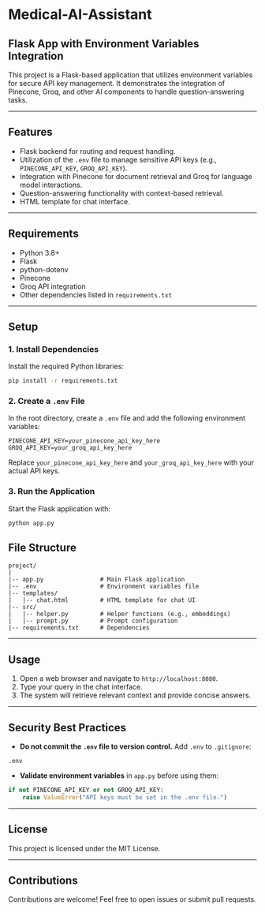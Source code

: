 # Medical-AI-Assistant
## Flask App with Environment Variables Integration

This project is a Flask-based application that utilizes environment variables for secure API key management. It demonstrates the integration of Pinecone, Groq, and other AI components to handle question-answering tasks.

---

## Features
- Flask backend for routing and request handling.
- Utilization of the `.env` file to manage sensitive API keys (e.g., `PINECONE_API_KEY`, `GROQ_API_KEY`).
- Integration with Pinecone for document retrieval and Groq for language model interactions.
- Question-answering functionality with context-based retrieval.
- HTML template for chat interface.

---

## Requirements

- Python 3.8+
- Flask
- python-dotenv
- Pinecone
- Groq API integration
- Other dependencies listed in `requirements.txt`

---

## Setup

### 1. Install Dependencies

Install the required Python libraries:

```bash
pip install -r requirements.txt
```

### 2. Create a `.env` File

In the root directory, create a `.env` file and add the following environment variables:

```
PINECONE_API_KEY=your_pinecone_api_key_here
GROQ_API_KEY=your_groq_api_key_here
```

Replace `your_pinecone_api_key_here` and `your_groq_api_key_here` with your actual API keys.

### 3. Run the Application

Start the Flask application with:

```bash
python app.py
```

## File Structure

```
project/
|
|-- app.py                # Main Flask application
|-- .env                  # Environment variables file
|-- templates/
|   |-- chat.html         # HTML template for chat UI
|-- src/
|   |-- helper.py         # Helper functions (e.g., embeddings)
|   |-- prompt.py         # Prompt configuration
|-- requirements.txt      # Dependencies
```

---

## Usage

1. Open a web browser and navigate to `http://localhost:8080`.
2. Type your query in the chat interface.
3. The system will retrieve relevant context and provide concise answers.

---

## Security Best Practices
- **Do not commit the `.env` file to version control.** Add `.env` to `.gitignore`:

```
.env
```

- **Validate environment variables** in `app.py` before using them:

```python
if not PINECONE_API_KEY or not GROQ_API_KEY:
    raise ValueError("API keys must be set in the .env file.")
```

---

## License
This project is licensed under the MIT License.

---

## Contributions
Contributions are welcome! Feel free to open issues or submit pull requests.

